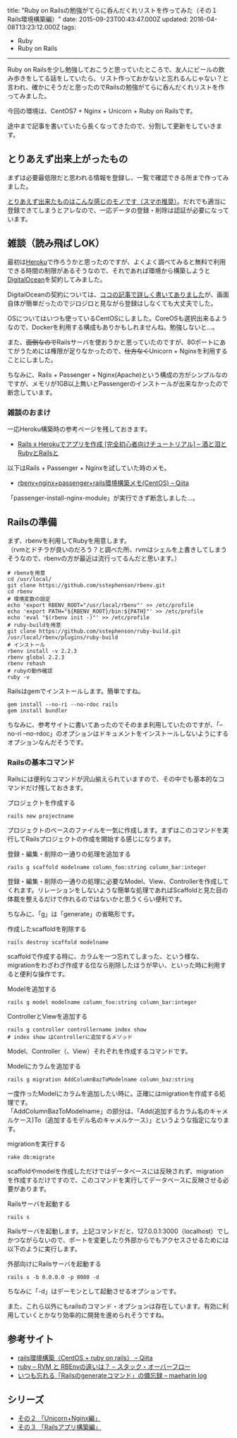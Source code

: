 title: "Ruby on Railsの勉強がてらに呑んだくれリストを作ってみた（その１ Rails環境構築編）"
date: 2015-09-23T00:43:47.000Z
updated: 2016-04-08T13:23:12.000Z
tags: 
  - Ruby
  - Ruby on Rails
---


Ruby on Railsを少し勉強しておこうと思っていたところで、友人にビールの飲み歩きをしてる話をしていたら、リスト作っておかないと忘れるんじゃない？と言われ、確かにそうだと思ったのでRailsの勉強がてらに呑んだくれリストを作ってみました。

今回の環境は、CentOS7 + Nginx + Unicorn + Ruby on Railsです。

途中まで記事を書いていたら長くなってきたので、分割して更新をしていきます。


## とりあえず出来上がったもの

まずは必要最低限だと思われる情報を登録し、一覧で確認できる所まで作ってみました。

[とりあえず出来たものはこんな感じのモノです（スマホ推奨）](http://drunk.sus-happy.net/)。だれでも適当に登録できてしまうとアレなので、一応データの登録・削除は認証が必要になっています。


## 雑談（読み飛ばしOK）

最初は[Heroku](https://www.heroku.com/)で作ろうかと思ったのですが、よくよく調べてみると無料で利用できる時間の制限があるそうなので、それであれば環境から構築しようと[DigitalOcean](https://www.digitalocean.com/)を契約してみました。

DigitalOceanの契約については、[ココの記事で詳しく書いてありました](http://yutapon.hatenablog.com/entry/2014/04/15/102832)が、画面自体が簡単だったのでジロジロと見ながら登録はしなくても大丈夫でした。

OSについてはいつも使っているCentOSにしました。CoreOSも選択出来るようなので、Dockerを利用する構成もありかもしれませんね。勉強しないと…。

また、<del>面倒なので</del>Railsサーバを使おうかと思っていたのですが、80ポートにあてがうためには権限が足りなかったので、<del>仕方なく</del>Unicorn + Nginxを利用することにしました。

ちなみに、Rails + Passenger + Nginx(Apache)という構成の方がシンプルなのですが、メモリが1GB以上無いとPassengerのインストールが出来なかったので断念しています。

### 雑談のおまけ

一応Heroku構築時の参考ページを残しておきます。

- [Rails x Herokuでアプリを作成 [完全初心者向けチュートリアル] – 酒と泪とRubyとRailsと](http://morizyun.github.io/blog/beginner-rails-heroku-tutorial/)

以下はRails + Passenger + Nginxを試していた時のメモ。

- [rbenv+nginx+passenger+rails環境構築メモ(CentOS) – Qiita](http://qiita.com/FumihiroSaito/items/4a50e12a769fb7014df6)

「passenger-install-nginx-module」が実行できず断念しました…。


## Railsの準備

まず、rbenvを利用してRubyを用意します。  
 （rvmとドチラが良いのだろう？と調べた所、rvmはシェルを上書きしてしまうそうなので、rbenvの方が最近は流行ってるんだと思います。）

```shell
# rbenvを用意
cd /usr/local/
git clone https://github.com/sstephenson/rbenv.git
cd rbenv
# 環境変数の設定
echo 'export RBENV_ROOT="/usr/local/rbenv"' >> /etc/profile
echo 'export PATH="${RBENV_ROOT}/bin:${PATH}"' >> /etc/profile
echo 'eval "$(rbenv init -)"' >> /etc/profile
# ruby-buildを用意
git clone https://github.com/sstephenson/ruby-build.git /usr/local/rbenv/plugins/ruby-build
# インストール
rbenv install -v 2.2.3
rbenv global 2.2.3
rbenv rehash
# rubyの動作確認
ruby -v
```

Railsはgemでインストールします。簡単ですね。

```shell
gem install --no-ri --no-rdoc rails
gem install bundler
```

ちなみに、参考サイトに書いてあったのでそのまま利用していたのですが、「–no-ri –no-rdoc」のオプションはドキュメントをインストールしないようにするオプションなんだそうです。

### Railsの基本コマンド

Railsには便利なコマンドが沢山揃えられていますので、その中でも基本的なコマンドだけ残しておきます。

プロジェクトを作成する

```shell
rails new projectname
```

プロジェクトのベースのファイルを一気に作成します。まずはこのコマンドを実行してRailsプロジェクトの作成を開始する感じになります。

登録・編集・削除の一通りの処理を追加する

```shell
rails g scaffold modelname column_foo:string column_bar:integer
```

登録・編集・削除の一通りの処理に必要なModel、View、Controllerを作成してくれます。リレーションをしないような簡単な処理であればScaffoldと見た目の体裁を整えるだけで作れるのではないかと思うくらい便利です。

ちなみに、「g」は「generate」の省略形です。

作成したscaffoldを削除する

```shell
rails destroy scaffold modelname
```

scaffoldで作成する時に、カラムを一つ忘れてしまった、という様な、migrationをわざわざ作成する位なら削除したほうが早い、といった時に利用すると便利な操作です。

Modelを追加する

```shell
rails g model modelname column_foo:string column_bar:integer
```

ControllerとViewを追加する

```shell
rails g controller controllername index show
# index show はControllerに追加するメソッド
```

Model、Controller（、View）それぞれを作成するコマンドです。

Modelにカラムを追加する

```shell
rails g migration AddColumnBazToModelname column_baz:string
```

一度作ったModelにカラムを追加したい時に。正確にはmigrationを作成する処理です。  
 「AddColumnBazToModelname」の部分は、「Add(追加するカラム名のキャメルケース)To（追加するモデル名のキャメルケース）」というような指定になります。

migrationを実行する

```shell
rake db:migrate
```

scaffoldやmodelを作成しただけではデータベースには反映されず、migrationを作成するだけですので、このコマンドを実行してデータベースに反映させる必要があります。

Railsサーバを起動する

```shell
rails s
```

Railsサーバを起動します。上記コマンドだと、127.0.0.1:3000（localhost）でしかつながらないので、ポートを変更したり外部からでもアクセスさせるためには以下のように実行します。

外部向けにRailsサーバを起動する

```shell
rails s -b 0.0.0.0 -p 8080 -d
```

ちなみに「-d」はデーモンとして起動させるオプションです。

また、これら以外にもrailsのコマンド・オプションは存在しています。有効に利用していくとかなり効率的に開発を進められそうですね。


## 参考サイト

- [rails環境構築（CentOS + ruby on rails） – Qiita](http://qiita.com/shinyashikis@github/items/3501c5f7f71a8e345c3d)
- [ruby – RVM と RBEnvの違いは？ – スタック・オーバーフロー](http://ja.stackoverflow.com/questions/2955/rvm-%E3%81%A8-rbenv%E3%81%AE%E9%81%95%E3%81%84%E3%81%AF)
- [いつも忘れる「Railsのgenerateコマンド」の備忘録 – maeharin log](http://maeharin.hatenablog.com/entry/20130212/rails_generate)


## シリーズ

- [その２ 「Unicorn+Nginx編」](https://blog.sus-happy.net/201509/ruby-drunk-list-2/)
- [その３ 「Railsアプリ構築編」](https://blog.sus-happy.net/201510/ruby-drunk-list-3/)